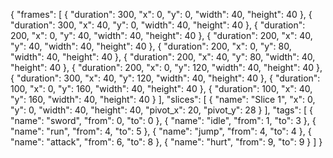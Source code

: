 {
  "frames": [
    {
      "duration": 300,
      "x": 0,
      "y": 0,
      "width": 40,
      "height": 40
    },
    {
      "duration": 300,
      "x": 40,
      "y": 0,
      "width": 40,
      "height": 40
    },
    {
      "duration": 200,
      "x": 0,
      "y": 40,
      "width": 40,
      "height": 40
    },
    {
      "duration": 200,
      "x": 40,
      "y": 40,
      "width": 40,
      "height": 40
    },
    {
      "duration": 200,
      "x": 0,
      "y": 80,
      "width": 40,
      "height": 40
    },
    {
      "duration": 200,
      "x": 40,
      "y": 80,
      "width": 40,
      "height": 40
    },
    {
      "duration": 200,
      "x": 0,
      "y": 120,
      "width": 40,
      "height": 40
    },
    {
      "duration": 300,
      "x": 40,
      "y": 120,
      "width": 40,
      "height": 40
    },
    {
      "duration": 100,
      "x": 0,
      "y": 160,
      "width": 40,
      "height": 40
    },
    {
      "duration": 100,
      "x": 40,
      "y": 160,
      "width": 40,
      "height": 40
    }
  ],
  "slices": [
    {
      "name": "Slice 1",
      "x": 0,
      "y": 0,
      "width": 40,
      "height": 40,
      "pivot_x": 20,
      "pivot_y": 28
    }
  ],
  "tags": [
    {
      "name": "sword",
      "from": 0,
      "to": 0
    },
    {
      "name": "idle",
      "from": 1,
      "to": 3
    },
    {
      "name": "run",
      "from": 4,
      "to": 5
    },
    {
      "name": "jump",
      "from": 4,
      "to": 4
    },
    {
      "name": "attack",
      "from": 6,
      "to": 8
    },
    {
      "name": "hurt",
      "from": 9,
      "to": 9
    }
  ]
}